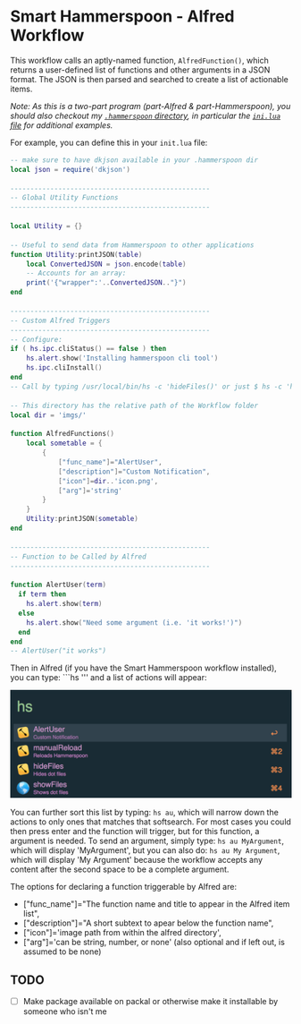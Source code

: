 # Smart Hammerspoon - Alfred Workflow

This workflow calls an aptly-named function, ```AlfredFunction()```, which returns a user-defined list of functions and other arguments in a JSON format. The JSON is then parsed and searched to create a list of actionable items.

*Note: As this is a two-part program (part-Alfred & part-Hammerspoon), you should also checkout my [```.hammerspoon``` directory](https://github.com/KyleKing/My-Programming-Sketchbook/tree/master/Scripts/.hammerspoon), in particular the [```ini.lua``` file](https://github.com/KyleKing/My-Programming-Sketchbook/blob/master/Scripts/.hammerspoon/init.lua) for additional examples.*

For example, you can define this in your ```init.lua``` file:
```lua
-- make sure to have dkjson available in your .hammerspoon dir
local json = require('dkjson')

--------------------------------------------------
-- Global Utility Functions
--------------------------------------------------

local Utility = {}

-- Useful to send data from Hammerspoon to other applications
function Utility:printJSON(table)
    local ConvertedJSON = json.encode(table)
    -- Accounts for an array:
    print('{"wrapper":'..ConvertedJSON.."}")
end

--------------------------------------------------
-- Custom Alfred Triggers
--------------------------------------------------
-- Configure:
if ( hs.ipc.cliStatus() == false ) then
    hs.alert.show('Installing hammerspoon cli tool')
    hs.ipc.cliInstall()
end
-- Call by typing /usr/local/bin/hs -c 'hideFiles()' or just $ hs -c 'hideFiles()'

-- This directory has the relative path of the Workflow folder
local dir = 'imgs/'

function AlfredFunctions()
    local sometable = {
        {
            ["func_name"]="AlertUser",
            ["description"]="Custom Notification",
            ["icon"]=dir..'icon.png',
            ["arg"]='string'
        }
    }
    Utility:printJSON(sometable)
end

--------------------------------------------------
-- Function to be Called by Alfred
--------------------------------------------------

function AlertUser(term)
  if term then
    hs.alert.show(term)
  else
    hs.alert.show("Need some argument (i.e. 'it works!')")
  end
end
-- AlertUser("it works")

```

Then in Alfred (if you have the Smart Hammerspoon workflow installed), you can type: ```hs ''' and a list of actions will appear:

![VisibleActions](README/VisibleActions.png)

You can further sort this list by typing: ```hs au```, which will narrow down the actions to only ones that matches that softsearch. For most cases you could then press enter and the function will trigger, but for this function, a argument is needed. To send an argument, simply type: ```hs au MyArgument```, which will display 'MyArgument', but you can also do: ```hs au My Argument```, which will display 'My Argument' because the workflow accepts any content after the second space to be a complete argument.

The options for declaring a function triggerable by Alfred are:

- ["func_name"]="The function name and title to appear in the Alfred item list",
- ["description"]="A short subtext to apear below the function name",
- ["icon"]='image path from within the alfred directory',
- ["arg"]='can be string, number, or none' (also optional and if left out, is assumed to be none)

## TODO

- [ ] Make package available on packal or otherwise make it installable by someone who isn't me
